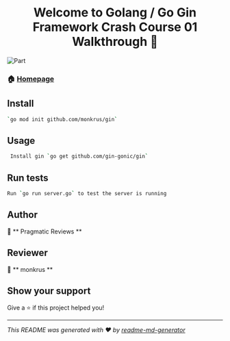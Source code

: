 <h1 align="center">Welcome to Golang / Go Gin Framework Crash Course 01  Walkthrough 👋</h1>
<p>
  <img alt="Part" src="https://img.shields.io/badge/version-01-blue.svg?cacheSeconds=2592000" />
</p>

### 🏠 [Homepage](https://www.youtube.com/watch?v=qR0WnWL2o1Q&list=PL3eAkoh7fypr8zrkiygiY1e9osoqjoV9w)

## Install
```sh
`go mod init github.com/monkrus/gin`
```

## Usage
```sh
 Install gin `go get github.com/gin-gonic/gin`
```

## Run tests
```sh
Run `go run server.go` to test the server is running
```

## Author
👤 ** Pragmatic Reviews **


## Reviewer
👤 ** monkrus **


## Show your support
Give a ⭐️ if this project helped you!

***
_This README was generated with ❤️ by [readme-md-generator](https://github.com/kefranabg/readme-md-generator)_
